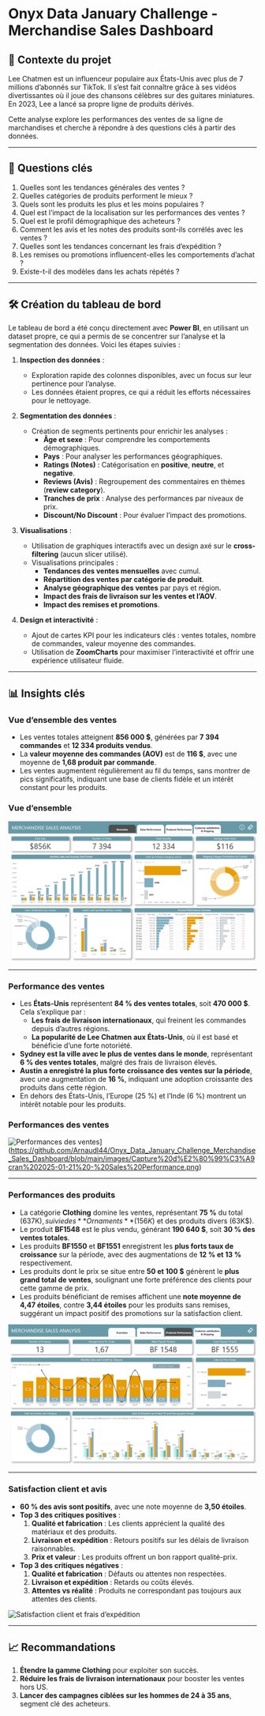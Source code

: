 # Onyx Data January Challenge - Merchandise Sales Dashboard

## 📄 Contexte du projet
Lee Chatmen est un influenceur populaire aux États-Unis avec plus de 7 millions d’abonnés sur TikTok. Il s’est fait connaître grâce à ses vidéos divertissantes où il joue des chansons célèbres sur des guitares miniatures. En 2023, Lee a lancé sa propre ligne de produits dérivés.

Cette analyse explore les performances des ventes de sa ligne de marchandises et cherche à répondre à des questions clés à partir des données.

---

## 🎯 Questions clés
1. Quelles sont les tendances générales des ventes ?
2. Quelles catégories de produits performent le mieux ?
3. Quels sont les produits les plus et les moins populaires ?
4. Quel est l’impact de la localisation sur les performances des ventes ?
5. Quel est le profil démographique des acheteurs ?
6. Comment les avis et les notes des produits sont-ils corrélés avec les ventes ?
7. Quelles sont les tendances concernant les frais d’expédition ?
8. Les remises ou promotions influencent-elles les comportements d’achat ?
9. Existe-t-il des modèles dans les achats répétés ?

---

## 🛠️ Création du tableau de bord
Le tableau de bord a été conçu directement avec **Power BI**, en utilisant un dataset propre, ce qui a permis de se concentrer sur l’analyse et la segmentation des données. Voici les étapes suivies :

1. **Inspection des données** :
   - Exploration rapide des colonnes disponibles, avec un focus sur leur pertinence pour l’analyse.
   - Les données étaient propres, ce qui a réduit les efforts nécessaires pour le nettoyage.

2. **Segmentation des données** :
   - Création de segments pertinents pour enrichir les analyses :
     - **Âge et sexe** : Pour comprendre les comportements démographiques.
     - **Pays** : Pour analyser les performances géographiques.
     - **Ratings (Notes)** : Catégorisation en **positive**, **neutre**, et **negative**.
     - **Reviews (Avis)** : Regroupement des commentaires en thèmes (**review category**).
     - **Tranches de prix** : Analyse des performances par niveaux de prix.
     - **Discount/No Discount** : Pour évaluer l’impact des promotions.

3. **Visualisations** :
   - Utilisation de graphiques interactifs avec un design axé sur le **cross-filtering** (aucun slicer utilisé).
   - Visualisations principales :
     - **Tendances des ventes mensuelles** avec cumul.
     - **Répartition des ventes par catégorie de produit**.
     - **Analyse géographique des ventes** par pays et région.
     - **Impact des frais de livraison sur les ventes et l’AOV**.
     - **Impact des remises et promotions**.

4. **Design et interactivité** :
   - Ajout de cartes KPI pour les indicateurs clés : ventes totales, nombre de commandes, valeur moyenne des commandes.
   - Utilisation de **ZoomCharts** pour maximiser l’interactivité et offrir une expérience utilisateur fluide.

---

## 📊 Insights clés

### Vue d’ensemble des ventes
- Les ventes totales atteignent **856 000 $**, générées par **7 394 commandes** et **12 334 produits vendus**.
- La **valeur moyenne des commandes (AOV)** est de **116 $**, avec une moyenne de **1,68 produit par commande**.
- Les ventes augmentent régulièrement au fil du temps, sans montrer de pics significatifs, indiquant une base de clients fidèle et un intérêt constant pour les produits.
### Vue d’ensemble
![Vue d’ensemble](images/Capture%20d’écran%202025-01-21%20-%20Overview.png)

---

### Performance des ventes
- Les **États-Unis** représentent **84 % des ventes totales**, soit **470 000 $**. Cela s’explique par :
  - **Les frais de livraison internationaux**, qui freinent les commandes depuis d’autres régions.
  - **La popularité de Lee Chatmen aux États-Unis**, où il est basé et bénéficie d’une forte notoriété.
- **Sydney est la ville avec le plus de ventes dans le monde**, représentant **6 % des ventes totales**, malgré des frais de livraison élevés.
- **Austin a enregistré la plus forte croissance des ventes sur la période**, avec une augmentation de **16 %**, indiquant une adoption croissante des produits dans cette région.
- En dehors des États-Unis, l’Europe (25 %) et l’Inde (6 %) montrent un intérêt notable pour les produits.
### Performances des ventes
![Performances des ventes]([images/Capture%20d’écran%202025-01-21%20-%20Sales%20Performance.png)](https://github.com/Arnaudl44/Onyx_Data_January_Challenge_Merchandise_Sales_Dashboard/blob/main/images/Capture%20d%E2%80%99%C3%A9cran%202025-01-21%20-%20Sales%20Performance.png)

---

### Performances des produits
- La catégorie **Clothing** domine les ventes, représentant **75 %** du total (637K$), suivie des **Ornaments** (156K$) et des produits divers (63K$).
- Le produit **BF1548** est le plus vendu, générant **190 640 $**, soit **30 % des ventes totales**.
- Les produits **BF1550** et **BF1551** enregistrent les **plus forts taux de croissance** sur la période, avec des augmentations de **12 % et 13 %** respectivement.
- Les produits dont le prix se situe entre **50 et 100 $** génèrent le **plus grand total de ventes**, soulignant une forte préférence des clients pour cette gamme de prix.
- Les produits bénéficiant de remises affichent une **note moyenne de 4,47 étoiles**, contre **3,44 étoiles** pour les produits sans remises, suggérant un impact positif des promotions sur la satisfaction client.

![Performance des produits](https://github.com/Arnaudl44/Onyx_Data_January_Challenge_Merchandise_Sales_Dashboard/blob/main/images/Capture%20d%E2%80%99%C3%A9cran%202025-01-%20Products%20Performance.png)

---

### Satisfaction client et avis
- **60 % des avis sont positifs**, avec une note moyenne de **3,50 étoiles**.
- **Top 3 des critiques positives** :
  1. **Qualité et fabrication** : Les clients apprécient la qualité des matériaux et des produits.
  2. **Livraison et expédition** : Retours positifs sur les délais de livraison raisonnables.
  3. **Prix et valeur** : Les produits offrent un bon rapport qualité-prix.
- **Top 3 des critiques négatives** :
  1. **Qualité et fabrication** : Défauts ou attentes non respectées.
  2. **Livraison et expédition** : Retards ou coûts élevés.
  3. **Attentes vs réalité** : Produits ne correspondant pas toujours aux attentes des clients.

![Satisfaction client et frais d’expédition](images/Capture%20d’écran%202025-01-21%20-%20Customer%20Satisfaction%20%26%20Shipping.png)

---

## 📈 Recommandations
1. **Étendre la gamme Clothing** pour exploiter son succès.
2. **Réduire les frais de livraison internationaux** pour booster les ventes hors US.
3. **Lancer des campagnes ciblées sur les hommes de 24 à 35 ans**, segment clé des acheteurs.
